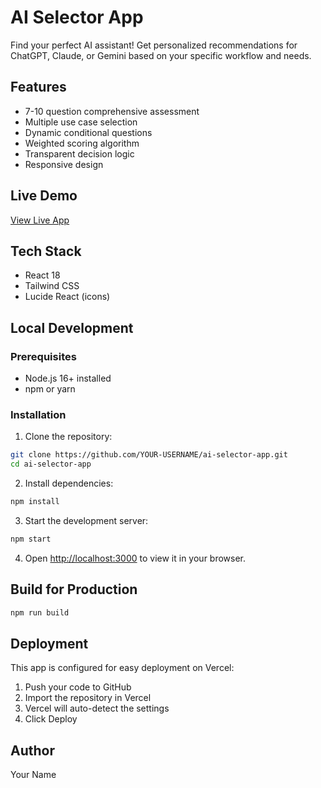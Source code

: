 # AI Selector App

Find your perfect AI assistant! Get personalized recommendations for ChatGPT, Claude, or Gemini based on your specific workflow and needs.

## Features

- 7-10 question comprehensive assessment
- Multiple use case selection
- Dynamic conditional questions
- Weighted scoring algorithm
- Transparent decision logic
- Responsive design

## Live Demo

[View Live App](https://your-app.vercel.app)

## Tech Stack

- React 18
- Tailwind CSS
- Lucide React (icons)

## Local Development

### Prerequisites

- Node.js 16+ installed
- npm or yarn

### Installation

1. Clone the repository:
```bash
git clone https://github.com/YOUR-USERNAME/ai-selector-app.git
cd ai-selector-app
```

2. Install dependencies:
```bash
npm install
```

3. Start the development server:
```bash
npm start
```

4. Open [http://localhost:3000](http://localhost:3000) to view it in your browser.

## Build for Production
```bash
npm run build
```

## Deployment

This app is configured for easy deployment on Vercel:

1. Push your code to GitHub
2. Import the repository in Vercel
3. Vercel will auto-detect the settings
4. Click Deploy


## Author

Your Name